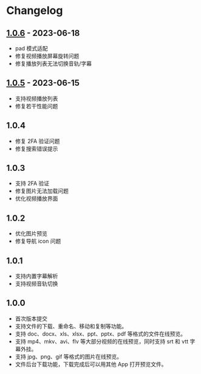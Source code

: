 # Changelog

## [1.0.6](https://github.com/xlist-io/xlist/releases/tag/1.0.6) - 2023-06-18

- pad 模式适配
- 修复视频播放屏幕旋转问题
- 修复播放列表无法切换音轨/字幕

## [1.0.5](https://github.com/xlist-io/xlist/releases/tag/1.0.5) - 2023-06-15

- 支持视频播放列表
- 修复若干性能问题

## 1.0.4

- 修复 2FA 验证问题
- 修复搜索错误提示

## 1.0.3

- 支持 2FA 验证
- 修复图片无法加载问题
- 优化视频播放界面

## 1.0.2

- 优化图片预览
- 修复导航 icon 问题

## 1.0.1

- 支持内置字幕解析
- 支持视频音轨切换

## 1.0.0

- 首次版本提交
- 支持文件的下载、重命名、移动和复制等功能。
- 支持 doc、docx、xls、xlsx、ppt、pptx、pdf 等格式的文件在线预览。
- 支持 mp4、mkv、avi、flv 等大部分视频的在线预览，同时支持 srt 和 vtt 字幕外挂。
- 支持 jpg、png、gif 等格式的图片在线预览。
- 文件后台下载功能，下载完成后可以用其他 App 打开预览文件。
